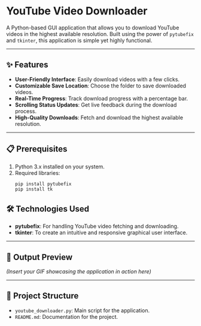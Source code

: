 # YouTube Video Downloader

A Python-based GUI application that allows you to download YouTube videos in the highest available resolution. Built using the power of `pytubefix` and `tkinter`, this application is simple yet highly functional.

---

## ✨ Features
- **User-Friendly Interface**: Easily download videos with a few clicks.
- **Customizable Save Location**: Choose the folder to save downloaded videos.
- **Real-Time Progress**: Track download progress with a percentage bar.
- **Scrolling Status Updates**: Get live feedback during the download process.
- **High-Quality Downloads**: Fetch and download the highest available resolution.

---

## 📋 Prerequisites
1. Python 3.x installed on your system.
2. Required libraries:
   ```bash
   pip install pytubefix
   pip install tk

## 🛠 Technologies Used
- **pytubefix**: For handling YouTube video fetching and downloading.
- **tkinter**: To create an intuitive and responsive graphical user interface.

---

## 🎥 Output Preview
*(Insert your GIF showcasing the application in action here)*

---

## 📂 Project Structure
- `youtube_downloader.py`: Main script for the application.
- `README.md`: Documentation for the project.

